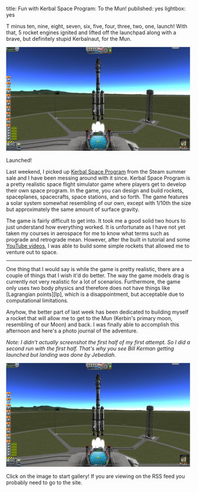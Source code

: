 title: Fun with Kerbal Space Program: To the Mun!
published: yes
lightbox: yes

T minus ten, nine, eight, seven, six, five, four, three, two, one, launch! With
that, 5 rocket engines ignited and lifted off the launchpad along with a brave,
but definitely stupid Kerbalnaut, for the Mun.

<div class="center">
  <a href="/static/img/ksp-moon/01-launched.png" title="Launched!" rel="lightbox[aa]"><img src="/static/img/ksp-moon/thumbs/01-launched.png" /></a>
  <p>Launched!</p>
</div>

Last weekend, I picked up [Kerbal Space Program][ksp] from the Steam summer
sale and I have been messing around with it since. Kerbal Space Program is a 
pretty realistic space flight simulator game where players get to develop their
own space program. In the game, you can design and build rockets, spaceplanes,
spacecrafts, space stations, and so forth. The game features a solar system
somewhat resembling of our own, except with 1/10th the size but approximately
the same amount of surface gravity. 

[ksp]: https://kerbalspaceprogram.com/

The game is fairly difficult to get into. It took me a good solid two hours to
just understand how everything worked. It is unfortunate as I have not yet taken
my courses in aerospace for me to know what terms such as prograde and
retrograde mean. However, after the built in tutorial and some 
[YouTube videos][yv], I was able to build some simple rockets that allowed me
to venture out to space.

[yv]: http://www.youtube.com/user/szyzyg

-------------------------------------------------------------------------------

One thing that I would say is while the game is pretty realistic, there are a
couple of things that I wish it'd do better. The way the game models drag is
currently not very realistic for a lot of scenarios. Furthermore, the game only
uses two body physics and therefore does not have things like 
[Lagrangian points][lp], which is a disappointment, but acceptable due to
computational limitations.

Anyhow, the better part of last week has been dedicated to building myself a
rocket that will allow me to get to the Mun (Kerbin's primary moon, resembling
of our Moon) and back. I was finally able to accomplish this afternoon and
here's a photo journal of the adventure.

*Note: I didn't actually screenshot the first half of my first attempt. So I
did a second run with the first half. That's why you see Bill Kerman getting
launched but landing was done by Jebediah.*

<div class="center">
<a href="/static/img/ksp-moon/01-launched.png" title="Off the the Mun we go!" rel="lightbox[g]">
  <img src="/static/img/ksp-moon/thumbs/01-launched.png" />
</a>
<a href="/static/img/ksp-moon/02-ditching-stage-1.png" title="Ditching the first two rockets. This rocket uses fuel cross feed." rel="lightbox[g]">
</a>
<a href="/static/img/ksp-moon/03-gravity-turn.png" title="Gravity turn to get into orbit. It's pretty important." rel="lightbox[g]">
</a>
<a href="/static/img/ksp-moon/04-kerbin-orbit.png" title="We reached a stable orbit around Kerbin at 100km." rel="lightbox[g]">
</a>
<a href="/static/img/ksp-moon/05-to-the-mun.png" title="Finding a trajectory to the Mun." rel="lightbox[g]">
</a>
<a href="/static/img/ksp-moon/06-burning-to-moon.png" title="Burning to get away from Kerbin, with the Mun in sight!" rel="lightbox[g]">
</a>
<a href="/static/img/ksp-moon/07-ohai-mun.png" title="Ohai Mun! At this point we enter its Sphere of Influence." rel="lightbox[g]">
</a>
<a href="/static/img/ksp-moon/08-orbital-insertion.png" title="We have to slow down in order to insert ourselves into the Mun's orbit." rel="lightbox[g]">
</a>
<a href="/static/img/ksp-moon/09-orbital-insertion-burn.png" title="Burning to orbital insertion." rel="lightbox[g]">
</a>
<a href="/static/img/ksp-moon/10-slow-down-mun.png" title="Slowing down so I can ready to land." rel="lightbox[g]">
</a>
<a href="/static/img/ksp-moon/11-munlanding.png" title="Landing trajectory is set!" rel="lightbox[g]">
</a>
<a href="/static/img/ksp-moon/12-ready-to-land-mun.png" title="Landing struts are out and we are almost there! :D" rel="lightbox[g]">
</a>
<a href="/static/img/ksp-moon/13-landed-on-mun.png" title="Landed on the Mun! Look at this lovely shot of the lander, the flag, the Mun, and Kerbin. :)" rel="lightbox[g]">
</a>
<a href="/static/img/ksp-moon/14-lift-off-mun.png" title="Lift off! From the Mun this time!" rel="lightbox[g]">
</a>
<a href="/static/img/ksp-moon/15-mun-orbit.png" title="On track to a Mun orbit so we can go home. Look at the lovely engine glow." rel="lightbox[g]">
</a>
<a href="/static/img/ksp-moon/16-leaving-mun.png" title="Trajectory all set for aerobraking back on Kerbin." rel="lightbox[g]">
</a>
<a href="/static/img/ksp-moon/17-bai-moon.png" title="One last look at the Mun!" rel="lightbox[g]">
</a>
<a href="/static/img/ksp-moon/18-hai-earth.png" title="Home. Isn't it lovely?" rel="lightbox[g]">
</a>
<a href="/static/img/ksp-moon/19-enter-atmosphere.png" title="Love the glow on the edge of the atmosphere!" rel="lightbox[g]">
</a>
<a href="/static/img/ksp-moon/20-separating-final-stage.png" title="The last stage is pretty useless now. It is separated and allowed to be burned up in the atmosphere." rel="lightbox[g]">
</a>
<a href="/static/img/ksp-moon/21-prepare-for-land.png" title="Aligning ourselves for braking. Such beauty, I mean the sun on the horizon." rel="lightbox[g]">
</a>
<a href="/static/img/ksp-moon/22-deploy-parachute.png" title="Partially deploying our parachute below the speed of sound. Only 6km away from home!" rel="lightbox[g]">
</a>
<a href="/static/img/ksp-moon/23-full-parachute.png" title="Full parachute deploys at 500m, slowing us to a speed that is safe for landing. Landing right near the coast, too!" rel="lightbox[g]">
</a>
<a href="/static/img/ksp-moon/24-splashed-down.png" title="Home sweet home. Well, until a ship comes and picks us up." rel="lightbox[g]">
</a>
<p>Click on the image to start gallery! If you are viewing on the RSS feed you probably need to go to the site.</p>
</div>